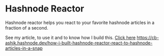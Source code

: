 # Hashnode Reactor

Hashnode reactor helps you react to your favorite hashnode articles in a fraction of a second.

See my article, to use it and to know how I build this.
[Click here]('https://cb-ashik.hashnode.dev/how-i-built-hashnode-reactor-react-to-hashnode-articles-in-a-snap')
https://cb-ashik.hashnode.dev/how-i-built-hashnode-reactor-react-to-hashnode-articles-in-a-snap
